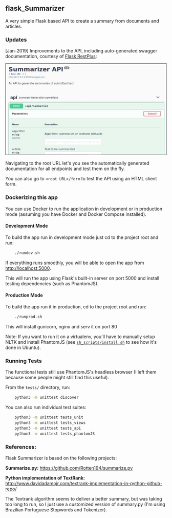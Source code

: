 flask_Summarizer
---------------------------------------------------

A very simple Flask based API to create a summary from documents and articles.

### Updates

[Jan-2019] Improvements to the API, including auto-generated swagger documentation,
courtesy of [Flask RestPlus](https://github.com/noirbizarre/flask-restplus):

![](./screenshot.jpg?raw=true)

Navigating to the root URL let's you see the automatically generated documentation for all endpoints and test them on the fly.

You can also go to `<root URL>/form` to test the API using an HTML client form.


### Dockerizing this app

You can use Docker to run the application in development or in production mode (assuming you have Docker and Docker Compose installed).

#### Development Mode
To build the app run in development mode just cd to the project root and run:

```sh
    ./rundev.sh
```

If everything runs smoothly, you will be able to open the app from [http://localhost:5000](http://localhost:5000).

This will run the app using Flask's built-in server on port 5000 and install testing dependencies (such as PhantomJS).

#### Production Mode
To build the app run it in production, cd to the project root and run:

```sh
    ./runprod.sh
```

This will install gunicorn, nginx and serv it on port 80

Note: If you want to run it on a virtualenv, you'll have to manually setup NLTK and
install PhantomJS (see [`sh_scripts/install.sh`](https://github.com/dezoito/flask_Summarizer/blob/master/sh_scripts/install_phantom_js.sh) to see how it's done in Ubuntu).

### Running Tests
The functional tests still use PhantomJS's headless browser (I left them because some people might still find this useful).

From the `tests/` directory, run:
```sh
    python3 -m unittest discover
```

You can also run individual test suites:
```sh
    python3 -m unittest tests_unit
    python3 -m unittest tests_views
    python3 -m unittest tests_api
    python3 -m unittest tests_phantomJS
```


### References:
Flask Summarizer is based on the following projects:

**Summarize.py:**
https://github.com/Rotten194/summarize.py

**Python implementation of TextRank:**
http://www.davidadamojr.com/textrank-implementation-in-python-github-repo/

The Textrank algorithm seems to deliver a better summary, but was taking too
long to run, so I just use a customized version of summary.py (I'm using Brazilian Portuguese Stopwords and Tokenizer).




